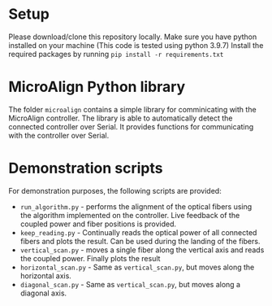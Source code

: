 # Setup
Please download/clone this repository locally. Make sure you have python installed on your machine (This code is tested using python 3.9.7)
Install the required packages by running `pip install -r requirements.txt`

# MicroAlign Python library
The folder `microalign` contains a simple library for comminicating with the MicroAlign controller.
The library is able to automatically detect the connected controller over Serial. It provides functions for communicating with the controller over Serial.

# Demonstration scripts
For demonstration purposes, the following scripts are provided:
- `run_algorithm.py` - performs the alignment of the optical fibers using the algorithm implemented on the controller. Live feedback of the coupled power and fiber positions is provided.
- `keep_reading.py`  - Continually reads the optical power of all connected fibers and plots the result. Can be used during the landing of the fibers.
- `vertical_scan.py` - moves a single fiber along the vertical axis and reads the coupled power. Finally plots the result
- `horizontal_scan.py` - Same as `vertical_scan.py`, but moves along the horizontal axis.
- `diagonal_scan.py` - Same as `vertical_scan.py`, but moves along a diagonal axis.

